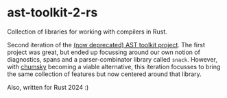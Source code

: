 # ast-toolkit-2-rs
Collection of libraries for working with compilers in Rust.

Second iteration of the [(now deprecated) AST toolkit project](https://github.com/Lut99/ast-toolkit-rs). The first project was great, but ended up focussing around our own notion of diagnostics, spans and a parser-combinator library called `snack`. However, with [chumsky](https://github.com/zesterer/chumsky) becoming a viable alternative, this iteration focusses to bring the same collection of features but now centered around that library.

Also, written for Rust 2024 :)

